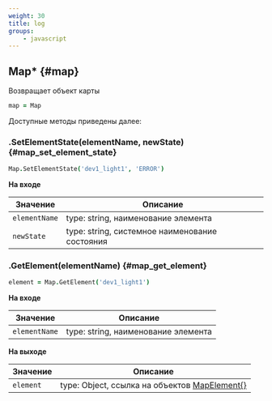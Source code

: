 ```yaml
---
weight: 30
title: log
groups:
    - javascript
---
```


## Map* {#map}

Возвращает объект карты

```coffeescript
map = Map
```
  
Доступные методы приведены далее:

### .SetElementState(elementName, newState) {#map_set_element_state}

```coffeescript
Map.SetElementState('dev1_light1', 'ERROR')
```

**На входе**

**Значение**            | **Описание**
------------------------|--------------
  `elementName`         | type: string, наименование элемента
  `newState`            | type: string, системное наименование состояния

### .GetElement(elementName) {#map_get_element}

```coffeescript
element = Map.GetElement('dev1_light1')
```

**На входе**

**Значение**    | **Описание**
----------------|--------------
  `elementName` | type: string, наименование элемента


**На выходе**

**Значение**    | **Описание**
----------------|--------------
 `element`      | type: Object, ссылка на объектов [MapElement{}](#map_element)


